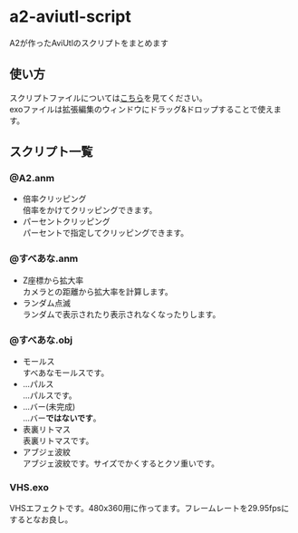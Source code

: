 # a2-aviutl-script
 A2が作ったAviUtlのスクリプトをまとめます
## 使い方
スクリプトファイルについては[こちら](https://scrapbox.io/aviutl/スクリプトの導入方法)を見てください。<br>
exoファイルは拡張編集のウィンドウにドラッグ&ドロップすることで使えます。
## スクリプト一覧
### @A2.anm
- 倍率クリッピング<br>
  倍率をかけてクリッピングできます。
- パーセントクリッピング<br>
  パーセントで指定してクリッピングできます。
### @すべあな.anm
- Z座標から拡大率<br>
  カメラとの距離から拡大率を計算します。
- ランダム点滅<br>
  ランダムで表示されたり表示されなくなったりします。
### @すべあな.obj
- モールス<br>
  すべあなモールスです。
- ...パルス<br>
  ...パルスです。
- ...バー(未完成)<br>
  ...バー**ではないです**。
- 表裏リトマス<br>
  表裏リトマスです。
- アブジェ波紋<br>
  アブジェ波紋です。サイズでかくするとクソ重いです。
### VHS.exo
VHSエフェクトです。480x360用に作ってます。フレームレートを29.95fpsにするとなお良し。
